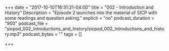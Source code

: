 +++
date = "2017-10-10T16:31:21-04:00"
title = "002 - Introduction and History"
Description = "Episode 2 launches into the material of SICP with some readings and question asking."
explicit = "no"
podcast_duration = "900"
podcast_file = "sicpod_002_Introductions_and_history/sicpod_002_Introductions_and_history.mp3"
podcast_bytes = ""
tags = []

+++



